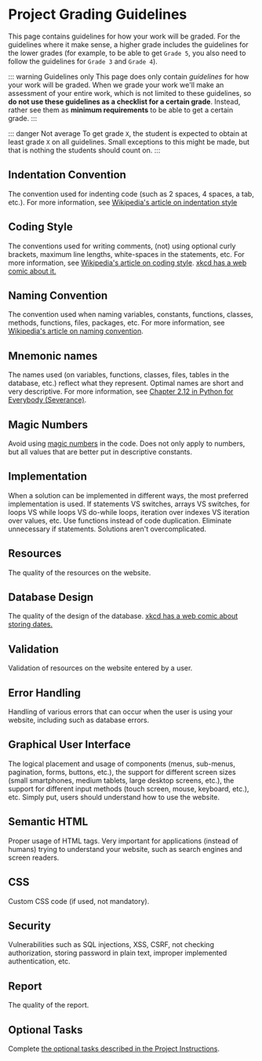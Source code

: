 # Project Grading Guidelines
This page contains guidelines for how your work will be graded. For the guidelines where it make sense, a higher grade includes the guidelines for the lower grades (for example, to be able to get `Grade 5`, you also need to follow the guidelines for `Grade 3` and `Grade 4`).

::: warning Guidelines only
This page does only contain *guidelines* for how your work will be graded. When we grade your work we'll make an assessment of your entire work, which is not limited to these guidelines, so **do not use these guidelines as a checklist for a certain grade**. Instead, rather see them as **minimum requirements** to be able to get a certain grade.
:::

::: danger Not average
To get grade `X`, the student is expected to obtain at least grade `X` on all guidelines. Small exceptions to this might be made, but that is nothing the students should count on.
:::

## Indentation Convention
The convention used for indenting code (such as 2 spaces, 4 spaces, a tab, etc.). For more information, see [Wikipedia's article on indentation style](https://en.wikipedia.org/wiki/Indentation_style)

<GradingGuideline
	gradeU="No indentation convention has been used or there exists too many places where the convention has not been followed."
	grade3="The same indentation convention is mostly used, but at a few places the convention has not been followed."
	grade4="Each file correctly use an indentation convention, but different conventions are used in different files, and there's no consistency in when to use which one."
	grade5="The same indentation convention is consistently used across all files of the same type."
/>

## Coding Style
The conventions used for writing comments, (not) using optional curly brackets, maximum line lengths, white-spaces in the statements, etc. For more information, see [Wikipedia's article on coding style](https://en.wikibooks.org/wiki/Computer_Programming/Coding_Style). [xkcd has a web comic about it.](https://xkcd.com/1513/)

<GradingGuideline
	gradeU="No coding style has been used or there exists too many places where the style has not been followed."
	grade3="The same coding style is mostly used, but at a few places the style has not been followed."
	grade4="The same coding style is consistently used in each file, although individual files (even of the same type) use different coding styles."
	grade5="The same coding style is consistently used across all files of the same type."
/>

## Naming Convention
The convention used when naming variables, constants, functions, classes, methods, functions, files, packages, etc. For more information, see [Wikipedia's article on naming convention](https://en.wikipedia.org/wiki/Naming_convention_(programming)).

<GradingGuideline
	gradeU="No naming convention has been used or there exists too many places where the convention has not been followed."
	grade3="The same naming convention is mostly used, but at a few places the convention has not been followed."
	grade4="The same naming convention is consistently used in each file, although individual files (even of the same type) use different naming conventions."
	grade5="The same naming convention is consistently used across all files of the same type."
/>

## Mnemonic names
The names used (on variables, functions, classes, files, tables in the database, etc.) reflect what they represent. Optimal names are short and very descriptive. For more information, see [Chapter 2.12 in Python for Everybody (Severance)](https://eng.libretexts.org/Bookshelves/Computer_Science/Book%3A_Python_for_Everybody_(Severance)/2%3A_Variables%2C_Expressions%2C_and_Statements/2.12%3A_Choosing_Mnemonic_Variable_Names).

<GradingGuideline
	gradeU="Many names are not mnemonic."
	grade3="Many names (at least 90%) are mnemonic."
	grade4="Almost all names (at least 95%) are mnemonic."
	grade5="All names (100%) are mnemonic."
/>

## Magic Numbers
Avoid using [magic numbers](https://en.wikipedia.org/wiki/Magic_number_%28programming%29#Unnamed_numerical_constants) in the code. Does not only apply to numbers, but all values that are better put in descriptive constants.

<GradingGuideline
	gradeU="3 or more magic numbers exist."
	grade3="At most 2 magic numbers exist."
	grade4="At most 1 magic number exists."
	grade5="No magic numbers exist."
/>

## Implementation
When a solution can be implemented in different ways, the most preferred implementation is used. If statements VS switches, arrays VS switches, for loops VS while loops VS do-while loops, iteration over indexes VS iteration over values, etc. Use functions instead of code duplication. Eliminate unnecessary if statements. Solutions aren't overcomplicated.

<GradingGuideline
	gradeU="Solutions have not been implemented at all."
	grade3="The solutions are often not implemented the preferred way."
	grade4="The solutions are often implemented the preferred way."
	grade5="The solutions are always implemented the preferred way."
/>

## Resources
The quality of the resources on the website.

<GradingGuideline
	gradeU="It is not possible to apply CRUD operations on at least 3 different type of resources stored in a relational database."
	grade3="The resources are validated so the database does not contain resources in bad state (such as a guestbook post with an empty message)."
	grade4="The resources are not 'minimal', but 'rich'. If a resource represents a guestbook post, it does not only consist of the message the user entered, but also other fields (which could be optional for the user to enter), such as the user's signature, the user's email, the time it was created, etc."
	grade5="Not applicable."
/>


## Database Design
The quality of the design of the database. [xkcd has a web comic about storing dates.](https://xkcd.com/1883/)

<GradingGuideline
	gradeU="The design is inappropriate, for example storing all resources in the same table."
	grade3="Primary keys are properly used."
	grade4="Constraints (such as unique constraints and foreign key constraints) are used correctly where suitable."
	grade5="Data is stored using appropriate data types (especially important for booleans and dates/unix timestamps)."
/>

## Validation
Validation of resources on the website entered by a user.

<GradingGuideline
	gradeU="No validation is carried out."
	grade3="All fields on all resources are validated (at least checking that the expected fields exists on the resource), and the user is notified that something is wrong."
	grade4="All fields are properly validated, e.g. checking lower and upper bounds for a number, the length of strings, etc., and all validation errors are displayed to the user."
	grade5="When validation errors occur, the user doesn't have to re-type anything from scratch (e.g. in an empty form), but can fix the validation errors on the last resource sent to the server in a pre-populated form."
/>

## Error Handling
Handling of various errors that can occur when the user is using your website, including such as database errors.

<GradingGuideline
	gradeU="Errors are not handled or the error messages displayed are confusing to the user (remember: users are not programmers)."
	grade3="Handles and display error messages for at least 90% of the errors that can occur."
	grade4="Handles and display error messages for at least 95% of the errors that can occur."
	grade5="Handles and display error messages for all errors that can occur."
/>

## Graphical User Interface
The logical placement and usage of components (menus, sub-menus, pagination, forms, buttons, etc.), the support for different screen sizes (small smartphones, medium tablets, large desktop screens, etc.), the support for different input methods (touch screen, mouse, keyboard, etc.), etc. Simply put, users should understand how to use the website.

<GradingGuideline
	gradeU="The website contains components users don't understand how to use/can't use."
	grade3="The placement of components is logical and users understand how to use them on a desktop computer."
	grade4="The website do to some extent have support for smartphones (for example having support for just the screen size or just the input method)."
	grade5="The website have very good support for both smartphones and desktop computers."
/>

## Semantic HTML
Proper usage of HTML tags. Very important for applications (instead of humans) trying to understand your website, such as search engines and screen readers.

<GradingGuideline
	gradeU="The HTML syntax is not followed."
	grade3="The HTML syntax is followed."
	grade4="HTML tags are used semantically correct."
	grade5="Extra code has been written to give the website semantically better structure (such as using the label element, the alt attribute for images, etc.)."
/>

## CSS
Custom CSS code (if used, not mandatory).

<GradingGuideline
	gradeU="The HTML style attribute is used when not needed."
	grade3="The HTML style element and the HTML link element are used appropriately."
	grade4="CSS selectors are used appropriately (for example id VS class, combining selectors, etc.)."
	grade5="Not applicable."
/>

## Security
Vulnerabilities such as SQL injections, XSS, CSRF, not checking authorization, storing password in plain text, improper implemented authentication, etc.

<GradingGuideline
	gradeU="3 or more security vulnerabilities exist."
	grade3="At most 2 security vulnerabilities exist."
	grade4="At most 1 security vulnerability exists."
	grade5="No security vulnerability exists."
/>

## Report
The quality of the report.

<GradingGuideline
	gradeU="The reader does not get a good understanding of what the project is about (the problem and the solution), nor how the solution works/will be used/has been implemented."
	grade3="The reader gets a good understanding of what the project is about and how the solution works/will be used/has been implemented. Figures are used, they have been numbered and given descriptive captions, and they are referred to from the main text using their figure numbers. The text does not contain obvious spelling mistake nor incomprehensible sentences."
	grade4="Chapters and sub-chapters are properly used to give the report a good structure. The reader can easily find the specific information she's looking for in the expected chapter/sub-chapter."
	grade5="Everything with the report is great."
/>

## Optional Tasks
Complete [the optional tasks described in the Project Instructions](project-instructions.html#part-8-optional-tasks).

<GradingGuideline
	gradeU="Not applicable."
	grade3="No extra tasks need to be completed."
	grade4="The extra tasks Search and Pagination has been completed."
	grade5="The extra task Uploading Files has been completed."
/>
